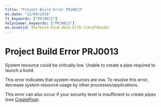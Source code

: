 ```yaml
---
title: "Project Build Error PRJ0013"
ms.date: "11/04/2016"
f1_keywords: ["PRJ0013"]
helpviewer_keywords: ["PRJ0013"]
ms.assetid: 95e7bafd-63c8-4b2d-b778-f19cdf9ba36c
---
```

# Project Build Error PRJ0013

System resource could be critically low. Unable to create a pipe required to launch a build.

This error indicates that system resources are low. To resolve this error, decrease system resource usage by other processes/applications.

This error can also occur if your security level is insufficient to create pipes (see [CreatePipe](/windows/win32/api/namedpipeapi/nf-namedpipeapi-createpipe)).
